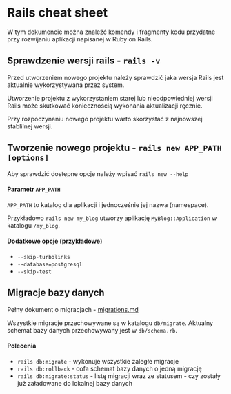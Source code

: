 # Rails cheat sheet

W tym dokumencie można znaleźć komendy i fragmenty kodu przydatne przy rozwijaniu aplikacji napisanej w Ruby on Rails.

## Sprawdzenie wersji rails - `rails -v`

Przed utworzeniem nowego projektu należy sprawdzić jaka wersja Rails jest aktualnie wykorzystywana przez system.

Utworzenie projektu z wykorzystaniem starej lub nieodpowiedniej wersji Rails może skutkować koniecznością wykonania aktualizacji ręcznie.

Przy rozpoczynaniu nowego projektu warto skorzystać z najnowszej stablilnej wersji.

## Tworzenie nowego projektu - `rails new APP_PATH [options]`

Aby sprawdzić dostępne opcje należy wpisać `rails new --help`

#### Parametr `APP_PATH`

`APP_PATH` to katalog dla aplikacji i jednocześnie jej nazwa (namespace). 

Przykładowo `rails new my_blog` utworzy aplikację `MyBlog::Application` w katalogu `/my_blog`. 

#### Dodatkowe opcje (przykładowe)

* `--skip-turbolinks`
* `--database=postgresql`
* `--skip-test`
 
## Migracje bazy danych

Pełny dokument o migracjach - [migrations.md](migrations.md)

Wszystkie migracje przechowywane są w katalogu `db/migrate`.
Aktualny schemat bazy danych przechowywany jest w `db/schema.rb`.

#### Polecenia

- `rails db:migrate` - wykonuje wszystkie zaległe migracje
- `rails db:rollback` - cofa schemat bazy danych o jedną migrację
- `rails db:migrate:status` - listę migracji wraz ze statusem - czy zostały już załadowane do lokalnej bazy danych

